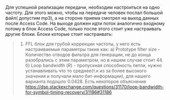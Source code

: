 Для успешной реализации передачи, необходим настроиться на одно частоту. Для этого можно, чтобы на передаче человек послал большой файл( допустим mp3), а на стороне приема  смотрел на выход данных после Access Code. На выходе должен идти поток аналогично входному потому в блок Access Code, только после этого стоит уже настраивать другие блоки.
Блоки которые стоит настраивать: 
> 1) FFL блок для грубой коррекции частоты, у него есть настраиваемые параметры такие как:
>      a) Prototype filter size -  Количество отводов фильтра для генерации, не до конца разобрались с этим параметром, но в нашем случае стоит 44. 
>      б) Loop bandwidth (_R_) - пропускная способность петли, нужно устанавливать что то среднее(т.к из за более высокого значения и получали мало бит-информации), для нашего варианта подошло 0.0428. Есть некоторое  объяснение https://dsp.stackexchange.com/questions/31170/loop-bandwidth-for-symbol-timing-recovery/31186#31186 
>     
 